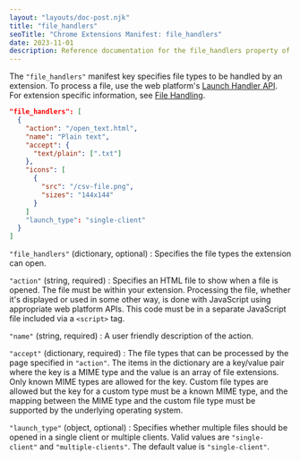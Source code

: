 ```yaml
---
layout: "layouts/doc-post.njk"
title: "file_handlers"
seoTitle: "Chrome Extensions Manifest: file_handlers"
date: 2023-11-01
description: Reference documentation for the file_handlers property of manifest.json.
---
```


The `"file_handlers"` manifest key specifies file types to be handled by an extension. To process a file, use the web platform's [Launch Handler API](https://developer.mozilla.org/docs/Web/API/Launch_Handler_API). For extension specific information, see [File Handling](/docs/extensions/mv3/file_handling).

```json
"file_handlers": [
  {
    "action": "/open_text.html",
    "name": "Plain text",
    "accept": {
      "text/plain": [".txt"]
    },
    "icons": [
      {
        "src": "/csv-file.png",
        "sizes": "144x144"
      }
    ]
    "launch_type": "single-client"
  }
]
```

`"file_handlers"` (dictionary, optional)
: Specifies the file types the extension can open.

`"action"` (string, required)
: Specifies an HTML file to show when a file is opened. The file must be within your extension. Processing the file, whether it's displayed or used in some other way, is done with JavaScript using appropriate web platform APIs. This code must be in a separate JavaScript file included via a `<script>` tag.

`"name"` (string, required)
: A user friendly description of the action.

`"accept"` (dictionary, required)
: The file types that can be processed by the page specified in `"action"`. The items in the dictionary are a key/value pair where the key is a MIME type and the value is an array of file extensions. Only known MIME types are allowed for the key. Custom file types are allowed but the key for a custom type must be a known MIME type, and the mapping between the MIME type and the custom file type must be supported by the underlying operating system.

`"launch_type"` (object, optional)
: Specifies whether multiple files should be opened in a single client or multiple clients. Valid values are `"single-client"` and `"multiple-clients"`. The default value is `"single-client"`.

